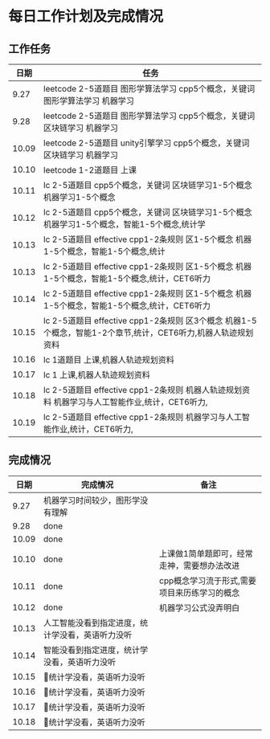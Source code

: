 # 每日工作计划及完成情况

## 工作任务

| 日期  | 任务                                                                                                         |
| ----- | ------------------------------------------------------------------------------------------------------------ |
| 9.27  | leetcode 2-5道题目 图形学算法学习 cpp5个概念，关键词 图形学算法学习 机器学习                                 |
| 9.28  | leetcode 2-5道题目 图形学算法学习 cpp5个概念，关键词 区块链学习 机器学习                                     |
| 10.09 | leetcode 2-5道题目 unity引擎学习 cpp5个概念，关键词 区块链学习 机器学习                                      |
| 10.10 | leetcode 1-2道题目 上课                                                                                      |
| 10.11 | lc 2-5道题目 cpp5个概念，关键词 区块链学习1-5个概念 机器学习1-5个概念                                        |
| 10.12 | lc 2-5道题目 cpp5个概念，关键词 区块链学习1-5个概念 机器学习1-5个概念，智能1-5个概念,统计学                  |
| 10.13 | lc 2-5道题目 effective cpp1-2条规则 区1-5个概念 机器1-5个概念，智能1-5个概念,统计                            |
| 10.13 | lc 2-5道题目 effective cpp1-2条规则 区1-5个概念 机器1-5个概念，智能1-5个概念,统计，CET6听力                  |
| 10.14 | lc 2-5道题目 effective cpp1-2条规则 区1-5个概念 机器1-5个概念，智能1-5个概念,统计，CET6听力                  |
| 10.15 | lc 2-5道题目 effective cpp1-2条规则 区3个概念 机器1-5个概念，智能1-2个章节,统计，CET6听力,机器人轨迹规划资料 |
| 10.16 | lc 1道题目 上课,机器人轨迹规划资料                                                                           |
| 10.17 | lc 1 上课,机器人轨迹规划资料                                                                                 |
| 10.18 | lc 2-5道题目 effective cpp1-2条规则 机器人轨迹规划资料 机器学习与人工智能作业,统计，CET6听力,                |
| 10.19 | lc 2-5道题目 effective cpp1-2条规则 机器学习与人工智能作业,统计，CET6听力,                                   |

## 完成情况

| 日期  | 完成情况                                         | 备注                                         |
| ----- | ------------------------------------------------ | -------------------------------------------- |
| 9.27  | 机器学习时间较少，图形学没有理解                 |                                              |
| 9.28  | done                                             |                                              |
| 10.09 | done                                             |                                              |
| 10.10 | done                                             | 上课做1简单题即可，经常走神，需要想办法改进  |
| 10.11 | done                                             | cpp概念学习流于形式,需要项目来历练学习的概念 |
| 10.12 | done                                             | 机器学习公式没弄明白                         |
| 10.13 | 人工智能没看到指定进度，统计学没看，英语听力没听 |                                              |
| 10.14 | 智能没看到指定进度，统计学没看，英语听力没听     |                                              |
| 10.15 | 统计学没看，英语听力没听                        |                                              |
| 10.16 | 统计学没看，英语听力没听                        |                                              |
| 10.17 | 统计学没看，英语听力没听                        |                                              |
| 10.18 | 统计学没看，英语听力没听                        |                                              |

